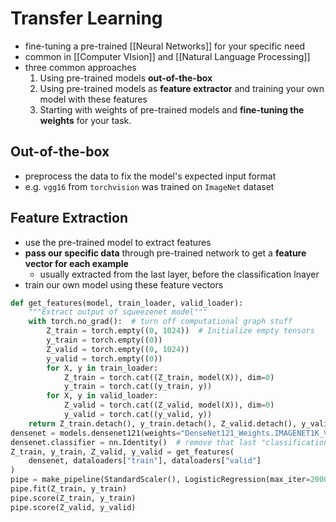# Transfer Learning
- fine-tuning a pre-trained [[Neural Networks]] for your specific need
- common in [[Computer VIsion]] and [[Natural Language Processing]]
- three common approaches
	1. Using pre-trained models **out-of-the-box**
    2. Using pre-trained models as **feature extractor** and training your own model with these features
    3. Starting with weights of pre-trained models and **fine-tuning the weights** for your task. 
## Out-of-the-box
- preprocess the data to fix the model's expected input format
- e.g. `vgg16` from `torchvision` was trained on `ImageNet` dataset
## Feature Extraction
- use the pre-trained model to extract features
- **pass our specific data** through pre-trained network to get a **feature vector for each example**
	- usually extracted from the last layer, before the classification lnayer
- train our own model using these feature vectors
```python
def get_features(model, train_loader, valid_loader):
    """Extract output of squeezenet model"""
    with torch.no_grad():  # turn off computational graph stuff
        Z_train = torch.empty((0, 1024))  # Initialize empty tensors
        y_train = torch.empty((0))
        Z_valid = torch.empty((0, 1024))
        y_valid = torch.empty((0))
        for X, y in train_loader:
            Z_train = torch.cat((Z_train, model(X)), dim=0)
            y_train = torch.cat((y_train, y))
        for X, y in valid_loader:
            Z_valid = torch.cat((Z_valid, model(X)), dim=0)
            y_valid = torch.cat((y_valid, y))
    return Z_train.detach(), y_train.detach(), Z_valid.detach(), y_valid.detach()
densenet = models.densenet121(weights="DenseNet121_Weights.IMAGENET1K_V1")
densenet.classifier = nn.Identity()  # remove that last "classification" layer
Z_train, y_train, Z_valid, y_valid = get_features(
    densenet, dataloaders["train"], dataloaders["valid"]
)
pipe = make_pipeline(StandardScaler(), LogisticRegression(max_iter=2000))
pipe.fit(Z_train, y_train)
pipe.score(Z_train, y_train)
pipe.score(Z_valid, y_valid)
```
